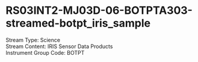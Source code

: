 # RS03INT2-MJ03D-06-BOTPTA303-streamed-botpt_iris_sample

Stream Type: Science<br>
Stream Content: IRIS Sensor Data Products<br>
Instrument Group Code: BOTPT<br>
